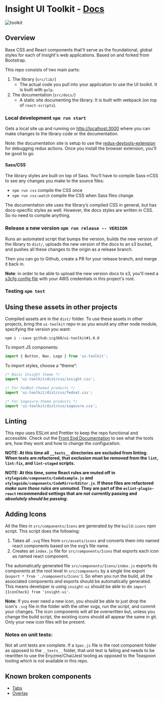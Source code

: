# Insight UI Toolkit - [Docs](https://ui-toolkit.icg360.net/)

![toolkit](https://i.imgur.com/r43g96e.png)

## Overview

Base CSS and React components that'll serve as the foundational, global styles for each of Insight's web applications. Based on and forked from Bootstrap.

This repo consists of two main parts:

1. The library (`src/lib/`)
    - The actual code you pull into your application to use the UI toolkit. It is built with `gulp`.
2. The documentation (`src/docs/`)
    - A static site documenting the library. It is built with webpack (on top of `react-scripts`).

### Local development `npm run start`

Gets a local site up and running on [http://localhost:3000](http://localhost:3000) where you can make changes to the library code or the  documentation.

Note: the documentation site is setup to use the [redux-devtools-extension](https://github.com/zalmoxisus/redux-devtools-extension) for debugging redux actions. Once you install the browser extension, you’ll be good to go. 

#### Sass/CSS

The library styles are built on top of Sass. You’ll have to compile Sass->CSS to see any changes you make to the source files:

- `npm run css` compile the CSS once
- `npm run css:watch` compile the CSS when Sass files change

The documentation site uses the library’s compiled CSS in general, but has docs-specific styles as well. However, the docs styles are written in CSS. So no need to compile anything.

### Release a new version `npm run release -- VERSION`

Runs an automated script that bumps the version, builds the new version of the library to `dist/`, uploads the new version of the docs to an s3 bucket, and pushes all these changes to the origin as a release branch.

Then you can go to Github, create a PR for your release branch, and merge it back in.

**Note**: in order to be able to upload the new version docs to s3, you'll need a [s3cfg config file](https://github.com/andrewrk/node-s3-cli#configuration) with your AWS credentials in this project's root.

### Testing `npm test`

## Using these assets in other projects

Compiled assets are in the `dist/` folder. To use these assets in other projects, bring the `ui-toolkit` repo in as you would any other node module, specifying the version you want:

```
npm i --save github:icg360/ui-toolkit#1.0.0
```

To import JS components:

```js
import { Button, Nav, Logo } from 'ui-toolkit';
```

To import styles, choose a “theme”:

```js
/* Basic Insight theme */
import 'ui-toolkit/dist/css/insight.css';

/* For FedNat-themed products */
import 'ui-toolkit/dist/css/fednat.css';

/* For Sagesure-theme products */
import 'ui-toolkit/dist/css/sagesure.css';
```

## Linting

This repo uses ESLint and Prettier to keep the repo functional and accessible. Check out the [Front End Documentation](https://github.com/icg360/front-end/blob/master/code-formatting.md) to see what the tools are, how they work and how to change the configuration.   

**NOTE: At this time all `__tests__` directories are excluded from linting. When tests are refactored, that exclusion must be removed from the `lint`, `lint:fix`, and `lint-staged` scripts.**  
  
**NOTE: At this time, some React rules are muted off in `styleguide/components/CodeExample.js` and `styleguide/components/CodeMirrorEditor.js`. If these files are refactored *make sure those rules are unmuted*. They are part of the `eslint-plugin-react` recommended settings that are not currently passing and *absolutely should be passing*.**  

## Adding Icons

All the files in `src/components/Icons` are generated by the `build:icons` npm script. This script does the following:

1. Takes all `.svg` files from `src/assets/icons` and converts them into named react components based on the svg’s file name.
2. Creates an `index.js` file for `src/components/Icons` that exports each icon as named react component.

The automatically generated file `src/components/Icons/index.js` exports its components at the root level in `src/components` by a single line export (`export * from './components/Icons'`). So when you run the build, all the associated components *and* exports should be automatically generated. This means developer is using `insight-ui` should be able to do `import {IconCheck} from 'insight-ui'`.

**Note:** If you ever need a new icon, you should be able to just drop the icon's `.svg` file in the folder with the other svgs, run the script, and commit your changes. The icon components will all be overwritten but, unless you change the build script, the existing icons should all appear the same in git. Only your new icon files will be present.

### Notes on unit tests:

Not all unit tests are complete. If a `Spec.js` file is the root component folder as opposed to the `__tests__` folder, that unit test is failing and needs to be rewritten to use the Enyzme/Chai/Jest tooling as opposed to the Teaspoon tooling which is not available in this repo.

## Known broken components

- [Tabs](https://github.com/icg360/ui-toolkit/issues/68)
- [Overlay](https://github.com/icg360/ui-toolkit/issues/75)
